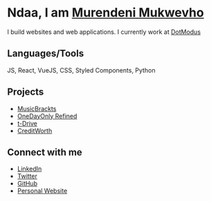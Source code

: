 # Ndaa, I am [Murendeni Mukwevho](https://murendeni.dev)

I build websites and web applications. I currently work at [DotModus](https://dotmodus.com)

## Languages/Tools
JS, React, VueJS, CSS, Styled Components, Python

## Projects

- [MusicBrackts](https://musicbrackts.com/)
- [OneDayOnly Refined](https://odo-refined.herokuapp.com/)
- [t-Drive](https://t-drive.co.za/)
- [CreditWorth](https://creditworth.co.za/)

## Connect with me

- [LinkedIn](https://www.linkedin.com/in/mukwevhom/)
- [Twitter](https://twitter.com/IAmMurendeni)
- [GitHub](https://github.com/mukwevhom)
- [Personal Website](https://murendeni.dev)